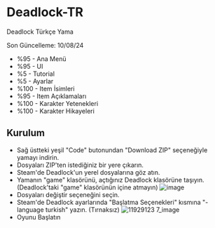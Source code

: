 # Deadlock-TR
Deadlock Türkçe Yama

Son Güncelleme: 10/08/24

- %95 - Ana Menü
- %95 - UI
- %5 - Tutorial
- %5 - Ayarlar
- %100 - Item İsimleri
- %95 - Item Açıklamaları
- %100 - Karakter Yetenekleri
- %100 - Karakter Hikayeleri

## Kurulum
- Sağ üstteki yeşil "Code" butonundan "Download ZIP" seçeneğiyle yamayı indirin.
- Dosyaları ZIP'ten istediğiniz bir yere çıkarın.
- Steam'de Deadlock'un yerel dosyalarına göz atın.
- Yamanın "game" klasörünü, açtığınız Deadlock klasörüne taşıyın. (Deadlock'taki "game" klasörünün içine atmayın)
  ![image](https://github.com/user-attachments/assets/1568febf-fe4d-481d-9d2f-da68af25e8ac)
- Dosyaları değiştir seçeneğini seçin.
- Steam'de Deadlock ayarlarında "Başlatma Seçenekleri" kısmına "-language turkish" yazın. (Tırnaksız)
  ![11929123 7_image](https://github.com/user-attachments/assets/3f3c047f-5ea1-481a-a04c-9404be87c8b0)
- Oyunu Başlatın
